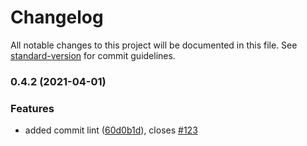 # Changelog

All notable changes to this project will be documented in this file. See [standard-version](https://github.com/conventional-changelog/standard-version) for commit guidelines.

### 0.4.2 (2021-04-01)


### Features

* added commit lint ([60d0b1d](https://github.com/ricardorinco/playground-app/commits/60d0b1d491e85e9bd88462bc99a7092121544e68)), closes [#123](https://github.com/ricardorinco/FnxDigital.UI.Components.Common/issues/123)

